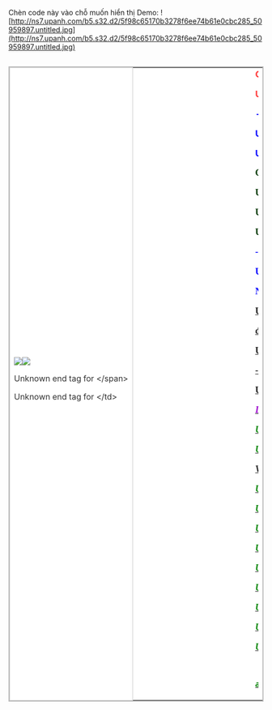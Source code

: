 Chèn code này vào chỗ muốn hiển thị
Demo:
![http://ns7.upanh.com/b5.s32.d2/5f98c65170b3278f6ee74b61e0cbc285_50959897.untitled.jpg](http://ns7.upanh.com/b5.s32.d2/5f98c65170b3278f6ee74b61e0cbc285_50959897.untitled.jpg)

> ```
 <table style="background: none repeat scroll 0% 0% rgb(255, 255, 255); color: rgb(85, 85, 85); border: 2px solid rgb(187, 187, 187); -moz-border-radius: 5px 5px 5px 5px;" align="center" border="0" cellpadding="6" cellspacing="2" width="100%"><tr><td style="background: none repeat scroll 0% 0% rgb(255, 255, 255); color: rgb(49, 49, 49); border: 1px solid rgb(204, 204, 204); -moz-border-radius: 5px 5px 5px 5px;" nowrap="nowrap"><span style="cursor: pointer;" ;" onmouseout="hidetip();" class="c3luvmes cboxElement"><img src="http://i34.servimg.com/u/f34/15/44/78/93/thongb10.gif"><img src="http://i24.servimg.com/u/f24/15/44/78/93/tdyt_s10.png">

Unknown end tag for &lt;/span&gt;



Unknown end tag for &lt;/td&gt;

<td style="background: url("http://i24.servimg.com/u/f24/15/44/78/93/master10.gif") repeat scroll 0% 0% rgb(255, 255, 255); color: rgb(49, 49, 49); border: 1px solid rgb(204, 204, 204); -moz-border-radius: 5px 5px 5px 5px;" width="100%"><marquee behavior="scroll" onmouseover="this.stop()" onmouseout="this.start()" scrollamount="2" scrolldelay="15" direction="left" truespeed="truespeed"><span style="margin-left: 0px;" class="modnew"><span onmouseover="showtip(this.getElementsByTagName('div')[0].innerHTML);" onmouseout="hidetip();"<span style="font-size: 18px; line-height: normal"><strong><font color="#FF3333">Chào mừng bạn đến với Code Forumotion 

Unknown end tag for &lt;/font&gt;

<font color="#0000FF">--

Unknown end tag for &lt;/font&gt;



Unknown end tag for &lt;/strong&gt;

<font face="Comic Sans Ms"><font color="#003300"><strong>Chúc bạn có những giây phút vui vẻ bên diễn đàn

Unknown end tag for &lt;/strong&gt;



Unknown end tag for &lt;/font&gt;



Unknown end tag for &lt;/font&gt;

 <font color="#0000FF">--

Unknown end tag for &lt;/font&gt;

<font color="#0000FF"><strong>Nếu bạn chưa có tài khoản thì vào <a href="/register">đây

Unknown end tag for &lt;/a&gt;

 để làm thành viên của diễn đàn và sử dụng hết tiện ích của diễn đàn

Unknown end tag for &lt;/strong&gt;

--

Unknown end tag for &lt;/font&gt;

<font face="Comic Sans Ms"><i><strong><font color="#9900CC">Diễn đàn hiển thị tốt nhất trên <a href="http://www.google.com/chrome/index.html?hl=vi&brand=CHMA&utm_campaign=vi&utm_source=vi-ha-apac-vi-bk&utm_medium=ha"><font color="green">Google Chrome

Unknown end tag for &lt;/font&gt;



Unknown end tag for &lt;/a&gt;

 Và <a href="http://www.mozilla.org/en-US/firefox/new/"><font color="green">Mozilla Firefox

Unknown end tag for &lt;/a&gt;



Unknown end tag for &lt;/font&gt;



Unknown end tag for &lt;/strong&gt;



Unknown end tag for &lt;/i&gt;



Unknown end tag for &lt;/font&gt;



Unknown end tag for &lt;/span&gt;



Unknown end tag for &lt;/td&gt;



Unknown end tag for &lt;/tr&gt;



Unknown end tag for &lt;/table&gt;

```


an